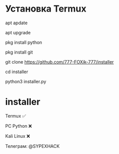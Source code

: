 
# Установка Termux

apt apdate

apt upgrade

pkg install python

pkg install git

git clone https://github.com/777-FOXik-777/installer

cd installer

python3 installer.py


# installer

Termux ✅

PC Python ❌

Kali Linux ❌


Телеграм: @SYPEXHACK
